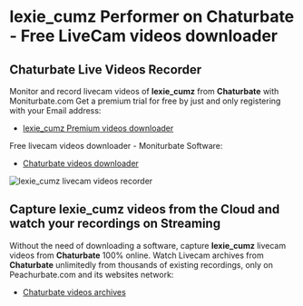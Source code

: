 # lexie_cumz Performer on Chaturbate - Free LiveCam videos downloader

## Chaturbate Live Videos Recorder

Monitor and record livecam videos of **lexie_cumz** from **Chaturbate** with Moniturbate.com
Get a premium trial for free by just and only registering with your Email address:
* [lexie_cumz Premium videos downloader](https://moniturbate.com/request-demo-licence-key.html)

Free livecam videos downloader - Moniturbate Software:
* [Chaturbate videos downloader](https://moniturbate.com/moniturbate-download-software.html)

![lexie_cumz livecam videos recorder](https://peachurnet.com/templates/moniturbate-software.png)


## Capture lexie_cumz videos from the Cloud and watch your recordings on Streaming

Without the need of downloading a software, capture **lexie_cumz** livecam videos from **Chaturbate** 100% online.
Watch Livecam archives from **Chaturbate** unlimitedly from thousands of existing recordings, only on Peachurbate.com and its websites network:
* [Chaturbate videos archives](https://peachurnet.com/)